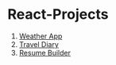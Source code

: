 # React-Projects

1. [Weather App](https://weather-app-intruder.netlify.app/)
2. [Travel Diary](https://travel-diary-intruder.netlify.app/)
3. [Resume Builder](resumebuilder-intruder.netlify.app/)
